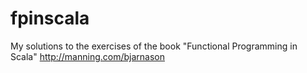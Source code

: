 # fpinscala
My solutions to the exercises of the book "Functional Programming in Scala" http://manning.com/bjarnason
